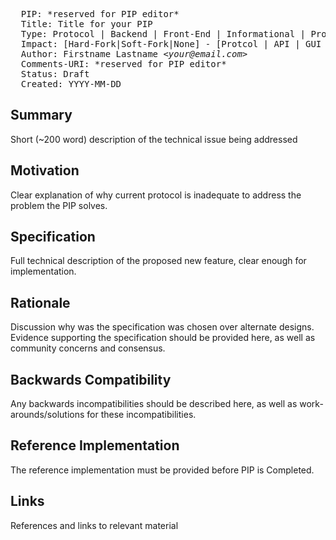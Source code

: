 <pre>
  PIP: *reserved for PIP editor*
  Title: Title for your PIP
  Type: Protocol | Backend | Front-End | Informational | Process
  Impact: [Hard-Fork|Soft-Fork|None] - [Protcol | API | GUI | Mobile | Other]
  Author: Firstname Lastname <i>&lt;your@email.com&gt;</i>
  Comments-URI: *reserved for PIP editor*
  Status: Draft
  Created: YYYY-MM-DD
</pre>

## Summary

Short (~200 word) description of the technical issue being addressed
 
## Motivation

Clear explanation of why current protocol is inadequate to address the problem the PIP solves. 

## Specification

Full technical description of the proposed new feature, clear enough for implementation.
 
## Rationale

Discussion why was the specification was chosen over alternate designs. Evidence supporting the specification should be provided here, as well as community concerns and consensus.

## Backwards Compatibility

Any backwards incompatibilities should be described here, as well as work-arounds/solutions for these incompatibilities.
 
## Reference Implementation

The reference implementation must be provided before PIP is Completed.
 
## Links

References and links to relevant material